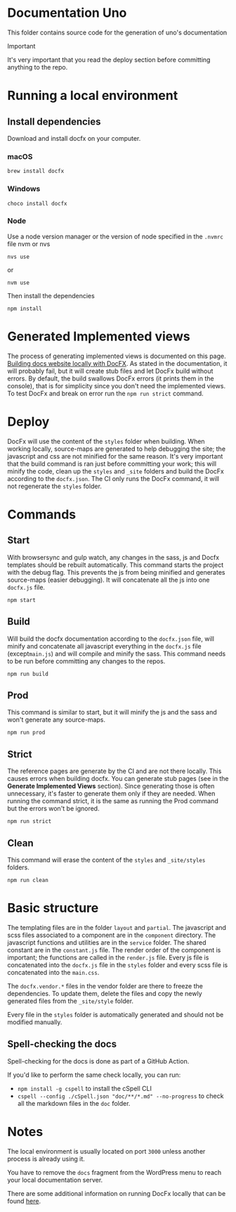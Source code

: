 # Documentation Uno

This folder contains source code for the generation of uno's documentation

> [!IMPORTANT]
> It's very important that you read the deploy section before committing anything to the repo.

# Running a local environment

## Install dependencies

Download and install docfx on your computer.

### macOS

```
brew install docfx
```

### Windows

```
choco install docfx
```

### Node

Use a node version manager or the version of node specified in the `.nvmrc` file nvm or nvs

```
nvs use
```
or
```
nvm use
```

Then install the dependencies
```
npm install
```

# Generated Implemented views

The process of generating implemented views is documented on this page. [Building docs website locally with DocFX](https://platform.uno/docs/articles/uno-development/docfx.html?tabs=tabid-1#building-docs-website-locally-with-docfx).
As stated in the documentation, it will probably fail, but it will create stub files and let DocFx build without errors.
By default, the build swallows DocFx errors (it prints them in the console), that is for simplicity since you don't need
the implemented views. To test DocFx and break on error run the `npm run strict` command.

# Deploy

DocFx will use the content of the `styles` folder when building. When working locally, source-maps are generated to help
debugging the site; the javascript and css are not minified for the same reason. It's very important that the
build command is ran just before committing your work; this will minify the code, clean up the `styles` and `_site`
folders and build the DocFx according to the `docfx.json`. The CI only runs the DocFx command, it will not regenerate
the `styles` folder.

# Commands

## Start

With browsersync and gulp watch, any changes in the sass, js and Docfx templates should be rebuilt automatically.
This command starts the project with the debug flag. This prevents the js from being minified and generates source-maps
(easier debugging). It will concatenate all the js into one `docfx.js` file.

```
npm start
```

## Build

Will build the docfx documentation according to the `docfx.json` file, will minify and concatenate all javascript
everything in the `docfx.js` file (except`main.js`) and will compile and minify the sass. This command needs to be run
before committing any changes to the repos.

```
npm run build
```

## Prod

This command is similar to start, but it will minify the js and the sass and won't generate any source-maps.

```
npm run prod
```

## Strict

The reference pages are generate by the CI and are not there locally. This causes errors when building docfx. You can
generate stub pages (see in the **Generate Implemented Views** section). Since generating those is often unnecessary, it's
faster to generate them only if they are needed. When running the command strict, it is the same as running the Prod
command but the errors won't be ignored.

```
npm run strict
```

## Clean

This command will erase the content of the `styles` and `_site/styles` folders.

```
npm run clean
```

# Basic structure

The templating files are in the folder `layout` and `partial`. The javascript and scss files associated to a component
are in the `component` directory. The javascript functions and utilities are in the `service` folder. The shared constant
are in the `constant.js` file. The render order of the component is important; the functions are called in the `render.js`
file. Every js file is concatenated into the `docfx.js` file in the `styles` folder and every scss file is concatenated into
the `main.css`.

The `docfx.vendor.*` files in the vendor folder are there to freeze the dependencies. To update them, delete the files
and copy the newly generated files from the `_site/style` folder.

Every file in the `styles` folder is automatically generated and should not be modified manually.

## Spell-checking the docs

Spell-checking for the docs is done as part of a GitHub Action.

If you'd like to perform the same check locally, you can run:

* `npm install -g cspell` to install the cSpell CLI
* `cspell --config ./cSpell.json "doc/**/*.md" --no-progress` to check all the markdown files in the `doc` folder.

# Notes

The local environment is usually located on port `3000` unless another process is already using it.

You have to remove the `docs` fragment from the WordPress menu to reach your local documentation server.

There are some additional information on running DocFx locally that can be found [here](https://platform.uno/docs/articles/uno-development/docfx.html?tabs=tabid-1).
